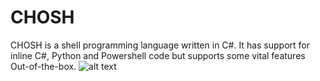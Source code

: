 # CHOSH
CHOSH is a shell programming language written in C#. It has support for inline C#, Python and Powershell code but supports some vital features Out-of-the-box.
![alt text](http://url/to/img.png)
